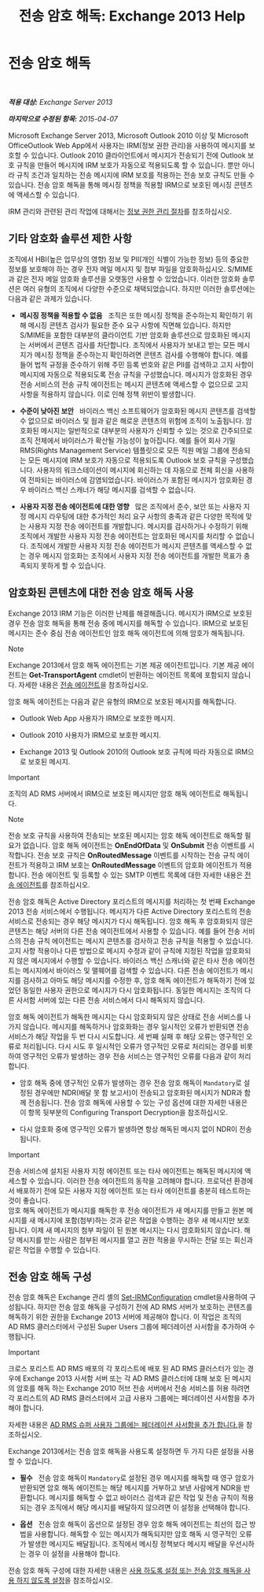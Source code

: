 ﻿---
title: '전송 암호 해독: Exchange 2013 Help'
TOCTitle: 전송 암호 해독
ms:assetid: 4267c46d-f488-404d-a5cb-51f9127461c0
ms:mtpsurl: https://technet.microsoft.com/ko-kr/library/Dd638122(v=EXCHG.150)
ms:contentKeyID: 50482963
ms.date: 05/22/2018
mtps_version: v=EXCHG.150
ms.translationtype: MT
---

# 전송 암호 해독

 

_**적용 대상:** Exchange Server 2013_

_**마지막으로 수정된 항목:** 2015-04-07_

Microsoft Exchange Server 2013, Microsoft Outlook 2010 이상 및 Microsoft OfficeOutlook Web App에서 사용자는 IRM(정보 권한 관리)을 사용하여 메시지를 보호할 수 있습니다. Outlook 2010 클라이언트에서 메시지가 전송되기 전에 Outlook 보호 규칙을 만들어 메시지에 IRM 보호가 자동으로 적용되도록 할 수 있습니다. 뿐만 아니라 규칙 조건과 일치하는 전송 메시지에 IRM 보호를 적용하는 전송 보호 규칙도 만들 수 있습니다. 전송 암호 해독을 통해 메시징 정책을 적용할 IRM으로 보호된 메시징 콘텐츠에 액세스할 수 있습니다.

IRM 관리와 관련된 관리 작업에 대해서는 [정보 권한 관리 절차](information-rights-management-procedures-exchange-2013-help.md)를 참조하십시오.

## 기타 암호화 솔루션 제한 사항

조직에서 HBI(높은 업무상의 영향) 정보 및 PII(개인 식별이 가능한 정보) 등의 중요한 정보를 보호해야 하는 경우 전자 메일 메시지 및 첨부 파일을 암호화하십시오. S/MIME과 같은 전자 메일 암호화 솔루션을 오랫동안 사용할 수 있었습니다. 이러한 암호화 솔루션은 여러 유형의 조직에서 다양한 수준으로 채택되었습니다. 하지만 이러한 솔루션에는 다음과 같은 과제가 있습니다.

  - **메시징 정책을 적용할 수 없음**   조직은 또한 메시징 정책을 준수하는지 확인하기 위해 메시징 콘텐츠 검사가 필요한 준수 요구 사항에 직면해 있습니다. 하지만 S/MIME을 포함한 대부분의 클라이언트 기반 암호화 솔루션으로 암호화된 메시지는 서버에서 콘텐츠 검사를 차단합니다. 조직에서 사용자가 보내고 받는 모든 메시지가 메시징 정책을 준수하는지 확인하려면 콘텐츠 검사를 수행해야 합니다. 예를 들어 법적 규정을 준수하기 위해 주민 등록 번호와 같은 PII를 검색하고 고지 사항이 메시지에 자동으로 적용되도록 전송 규칙을 구성했습니다. 메시지가 암호화된 경우 전송 서비스의 전송 규칙 에이전트는 메시지 콘텐츠에 액세스할 수 없으므로 고지 사항을 적용하지 않습니다. 이로 인해 정책 위반이 발생합니다.

  - **수준이 낮아진 보안**   바이러스 백신 소프트웨어가 암호화된 메시지 콘텐츠를 검색할 수 없으므로 바이러스 및 웜과 같은 해로운 콘텐츠의 위험에 조직이 노출됩니다. 암호화된 메시지는 일반적으로 대부분의 사용자가 신뢰할 수 있는 것으로 간주되므로 조직 전체에서 바이러스가 확산될 가능성이 높아집니다. 예를 들어 회사 기밀 RMS(Rights Management Service) 템플릿으로 모든 직원 메일 그룹에 전송되는 모든 메시지에 IRM 보호가 자동으로 적용되도록 Outlook 보호 규칙을 구성했습니다. 사용자의 워크스테이션이 메시지에 회신하는 데 자동으로 전체 회신을 사용하여 전파되는 바이러스에 감염되었습니다. 바이러스가 포함된 메시지가 암호화된 경우 바이러스 백신 스캐너가 해당 메시지를 검색할 수 없습니다.

  - **사용자 지정 전송 에이전트에 대한 영향**   많은 조직에서 준수, 보안 또는 사용자 지정 메시지 라우팅에 대한 추가적인 처리 요구 사항의 충족과 같은 다양한 목적에 맞는 사용자 지정 전송 에이전트를 개발합니다. 메시지를 검사하거나 수정하기 위해 조직에서 개발한 사용자 지정 전송 에이전트는 암호화된 메시지를 처리할 수 없습니다. 조직에서 개발한 사용자 지정 전송 에이전트가 메시지 콘텐츠를 액세스할 수 없는 경우 메시지 암호화는 조직에서 사용자 지정 전송 에이전트를 개발한 목표가 충족되지 못하게 할 수 있습니다.

## 암호화된 콘텐츠에 대한 전송 암호 해독 사용

Exchange 2013 IRM 기능은 이러한 난제를 해결해줍니다. 메시지가 IRM으로 보호된 경우 전송 암호 해독을 통해 전송 중에 메시지를 해독할 수 있습니다. IRM으로 보호된 메시지는 준수 중심 전송 에이전트인 암호 해독 에이전트에 의해 암호가 해독됩니다.


> [!NOTE]
> Exchange 2013에서 암호 해독 에이전트는 기본 제공 에이전트입니다. 기본 제공 에이전트는 <STRONG>Get-TransportAgent</STRONG> cmdlet이 반환하는 에이전트 목록에 포함되지 않습니다. 자세한 내용은 <A href="transport-agents-exchange-2013-help.md">전송 에이전트</A>을 참조하십시오.



암호 해독 에이전트는 다음과 같은 유형의 IRM으로 보호된 메시지를 해독합니다.

  - Outlook Web App 사용자가 IRM으로 보호한 메시지.

  - Outlook 2010 사용자가 IRM으로 보호한 메시지.

  - Exchange 2013 및 Outlook 2010의 Outlook 보호 규칙에 따라 자동으로 IRM으로 보호된 메시지.


> [!IMPORTANT]
> 조직의 AD&nbsp;RMS 서버에서 IRM으로 보호된 메시지만 암호 해독 에이전트로 해독됩니다.




> [!NOTE]
> 전송 보호 규칙을 사용하여 전송되는 보호된 메시지는 암호 해독 에이전트로 해독할 필요가 없습니다. 암호 해독 에이전트는 <STRONG>OnEndOfData</STRONG> 및 <STRONG>OnSubmit</STRONG> 전송 이벤트를 시작합니다. 전송 보호 규칙은 <STRONG>OnRoutedMessage</STRONG> 이벤트를 시작하는 전송 규칙 에이전트가 적용하고 IRM 보호는 <STRONG>OnRoutedMessage</STRONG> 이벤트의 암호화 에이전트가 적용합니다. 전송 에이전트 및 등록할 수 있는 SMTP 이벤트 목록에 대한 자세한 내용은 <A href="transport-agents-exchange-2013-help.md">전송 에이전트</A>를 참조하십시오.



전송 암호 해독은 Active Directory 포리스트의 메시지를 처리하는 첫 번째 Exchange 2013 전송 서비스에서 수행됩니다. 메시지가 다른 Active Directory 포리스트의 전송 서비스로 전송되는 경우 해당 메시지가 다시 해독됩니다. 암호 해독 후 암호화되지 않은 콘텐츠는 해당 서버의 다른 전송 에이전트에서 사용할 수 있습니다. 예를 들어 전송 서비스의 전송 규칙 에이전트는 메시지 콘텐츠를 검사하고 전송 규칙을 적용할 수 있습니다. 고지 사항 적용이나 다른 방법으로 메시지 수정과 같이 규칙에 지정된 작업을 암호화되지 않은 메시지에서 수행할 수 있습니다. 바이러스 백신 스캐너와 같은 타사 전송 에이전트는 메시지에서 바이러스 및 맬웨어를 검색할 수 있습니다. 다른 전송 에이전트가 메시지를 검사하고 아마도 해당 메시지를 수정한 후, 암호 해독 에이전트가 해독하기 전에 있었던 동일한 사용자 권한으로 메시지가 다시 암호화됩니다. 동일한 메시지는 조직의 다른 사서함 서버에 있는 다른 전송 서비스에서 다시 해독되지 않습니다.

암호 해독 에이전트가 해독한 메시지는 다시 암호화되지 않은 상태로 전송 서비스를 나가지 않습니다. 메시지를 해독하거나 암호화화는 경우 일시적인 오류가 반환되면 전송 서비스가 해당 작업을 두 번 다시 시도합니다. 세 번째 실패 후 해당 오류는 영구적인 오류로 처리됩니다. 다시 시도 후 일시적인 오류가 영구적인 오류로 처리되는 경우를 비롯하여 영구적인 오류가 발생하는 경우 전송 서비스는 영구적인 오류를 다음과 같이 처리합니다.

  - 암호 해독 중에 영구적인 오류가 발생하는 경우 전송 암호 해독이 `Mandatory`로 설정된 경우에만 NDR(배달 못 함 보고서)이 전송되고 암호화된 메시지가 NDR과 함께 전송됩니다. 전송 암호 해독에 사용할 수 있는 구성 옵션에 대한 자세한 내용은 이 항목 뒷부분의 Configuring Transport Decryption을 참조하십시오.

  - 다시 암호화 중에 영구적인 오류가 발생하면 항상 해독된 메시지 없이 NDR이 전송됩니다.


> [!IMPORTANT]
> 전송 서비스에 설치된 사용자 지정 에이전트 또는 타사 에이전트는 해독된 메시지에 액세스할 수 있습니다. 이러한 전송 에이전트의 동작을 고려해야 합니다. 프로덕션 환경에서 배포하기 전에 모든 사용자 지정 에이전트 또는 타사 에이전트를 충분히 테스트하는 것이 좋습니다.<BR>암호 해독 에이전트가 메시지를 해독한 후 전송 에이전트가 새 메시지를 만들고 원본 메시지를 새 메시지에 포함(첨부)하는 것과 같은 작업을 수행하는 경우 새 메시지만 보호됩니다. 이제 새 메시지의 첨부 파일이 된 원본 메시지는 다시 암호화되지 않습니다. 해당 메시지를 받는 사람은 첨부된 메시지를 열고 권한 적용을 무시하는 전달 또는 회신과 같은 작업을 수행할 수 있습니다.



## 전송 암호 해독 구성

전송 암호 해독은 Exchange 관리 셸의 [Set-IRMConfiguration](https://technet.microsoft.com/ko-kr/library/dd979792\(v=exchg.150\)) cmdlet을사용하여 구성됩니다. 하지만 전송 암호 해독을 구성하기 전에 AD RMS 서버가 보호하는 콘텐츠를 해독하기 위한 권한을 Exchange 2013 서버에 제공해야 합니다. 이 작업은 조직의 AD RMS 클러스터에서 구성된 Super Users 그룹에 페더레이션 사서함을 추가하여 수행됩니다.


> [!IMPORTANT]
> 크로스 포리스트 AD RMS 배포의 각 포리스트에 배포 된 AD RMS 클러스터가 있는 경우에 Exchange 2013 사서함 서버 또는 각 AD RMS 클러스터에 대해 보호 된 메시지의 암호를 해독 하는 Exchange 2010 허브 전송 서버에서 전송 서비스를 허용 하려면 각 포리스트의 AD RMS 클러스터에서 고급 사용자 그룹에는 페더레이션 사서함을 추가 해야 합니다.



자세한 내용은 [AD RMS 슈퍼 사용자 그룹에는 페더레이션 사서함을 추가 합니다.](add-the-federation-mailbox-to-the-ad-rms-super-users-group-exchange-2013-help.md)을 참조하십시오.

Exchange 2013에서는 전송 암호 해독을 사용도록 설정하면 두 가지 다른 설정을 사용할 수 있습니다.

  - **필수**   전송 암호 해독이 `Mandatory`로 설정된 경우 메시지를 해독할 때 영구 암호가 반환되면 암호 해독 에이전트는 해당 메시지를 거부하고 보낸 사람에게 NDR을 반환합니다. 메시지를 해독할 수 없고 바이러스 검색과 같은 작업 및 전송 규칙이 적용되는 경우 조직에서 해당 메시지를 배달하지 않으려면 이 설정을 선택해야 합니다.

  - **옵션**   전송 암호 해독이 옵션으로 설정된 경우 암호 해독 에이전트는 최선의 접근 방법을 사용합니다. 해독할 수 있는 메시지가 해독되지만 암호 해독 시 영구적인 오류가 발생한 메시지도 배달됩니다. 조직에서 메시징 정책보다 메시지 배달을 우선시하는 경우 이 설정을 사용해야 합니다.

전송 암호 해독 구성에 대한 자세한 내용은 [사용 하도록 설정 또는 전송 암호 해독을 사용 하지 않도록 설정](enable-or-disable-transport-decryption-exchange-2013-help.md)을 참조하십시오.

